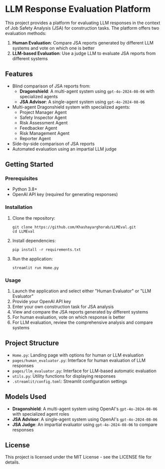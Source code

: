 # LLM Response Evaluation Platform

This project provides a platform for evaluating LLM responses in the context of Job Safety Analysis (JSA) for construction tasks. The platform offers two evaluation methods:

1. **Human Evaluation**: Compare JSA reports generated by different LLM systems and vote on which one is better
2. **LLM-based Evaluation**: Use a judge LLM to evaluate JSA reports from different systems

## Features

- Blind comparison of JSA reports from:
  - **Dragonshield**: A multi-agent system using `gpt-4o-2024-08-06` with specialized agents
  - **JSA Advisor**: A single-agent system using `gpt-4o-2024-08-06`
- Multi-agent Dragonshield system with specialized agents:
  - Project Manager Agent
  - Safety Inspector Agent
  - Risk Assessment Agent
  - Feedbacker Agent
  - Risk Management Agent
  - Reporter Agent
- Side-by-side comparison of JSA reports
- Automated evaluation using an impartial LLM judge

## Getting Started

### Prerequisites

- Python 3.8+
- OpenAI API key (required for generating responses)

### Installation

1. Clone the repository:
   ```
   git clone https://github.com/Khashayarghorab/LLMEval.git
   cd LLMEval
   ```

2. Install dependencies:
   ```
   pip install -r requirements.txt
   ```

3. Run the application:
   ```
   streamlit run Home.py
   ```

### Usage

1. Launch the application and select either "Human Evaluator" or "LLM Evaluator"
2. Provide your OpenAI API key
3. Enter your own construction task for JSA analysis
4. View and compare the JSA reports generated by different systems
5. For human evaluation, vote on which response is better
6. For LLM evaluation, review the comprehensive analysis and compare systems

## Project Structure

- `Home.py`: Landing page with options for human or LLM evaluation
- `pages/human_evaluator.py`: Interface for human evaluation of LLM responses
- `pages/llm_evaluator.py`: Interface for LLM-based automatic evaluation
- `utils.py`: Utility functions for displaying responses
- `.streamlit/config.toml`: Streamlit configuration settings

## Models Used

- **Dragonshield**: A multi-agent system using OpenAI's `gpt-4o-2024-08-06` with specialized agent roles
- **JSA Advisor**: A single-agent system using OpenAI's `gpt-4o-2024-08-06`
- **JSA Judge**: An impartial evaluator using `gpt-4o-2024-08-06` to compare responses

## License

This project is licensed under the MIT License - see the LICENSE file for details.